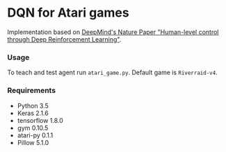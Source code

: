 # DQN for Atari games

Implementation based on [DeepMind's Nature Paper "Human-level control through Deep Reinforcement Learning"](https://storage.googleapis.com/deepmind-media/dqn/DQNNaturePaper.pdf).

### Usage

To teach and test agent run `atari_game.py`. Default game is `Riverraid-v4`.

### Requirements

* Python 3.5
* Keras 2.1.6
* tensorflow 1.8.0
* gym 0.10.5
* atari-py 0.1.1
* Pillow 5.1.0
